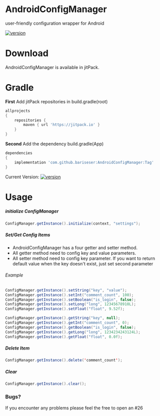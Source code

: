 # AndroidConfigManager
user-friendly configuration wrapper for Android

[![version](https://img.shields.io/badge/version-1.0.0-green.svg)](https://semver.org)

# Download
AndroidConfigManager is available in jitPack.

# Gradle

**First** Add jitPack repositories in build.gradle(root)

```gradle
allprojects 
{
    repositories {
        maven { url 'https://jitpack.io' }
    }
}
```

**Second** Add the dependency build.gradle(App)

```gradle
dependencies 
{
    implementation 'com.github.bariseser:AndroidConfigManager:Tag'
}
```

Current Version: [![version](https://img.shields.io/badge/version-1.0.0-green.svg)](https://semver.org)

# Usage

##### initialize ConfigManager

```java
ConfigManager.getInstance().initialize(context, "settings");
```

##### Set/Get Config Items
- AndroidConfigManager has a four getter and setter method. 
- All getter method need to config key and value parameters.
- All setter method need to config key parameter. If you want to return default value when the key doesn't exist, just set second parameter

###### Example

```java
ConfigManager.getInstance().setString("key", "value");
ConfigManager.getInstance().setInt("comment_count", 100); 
ConfigManager.getInstance().setBoolean("is_login", false); 
ConfigManager.getInstance().setLong("long", 12345678910L); 
ConfigManager.getInstance().setFloat("float", 9.52f);
```

```java
ConfigManager.getInstance().getString("key", null);
ConfigManager.getInstance().getInt("comment_count", 0);
ConfigManager.getInstance().getBoolean("is_login", false);
ConfigManager.getInstance().getLong("long", 1234234243124L);
ConfigManager.getInstance().getFloat("float", 0.0f);
```

##### Delete Item
```java
ConfigManager.getInstance().delete('comment_count');
```

##### Clear
```java
ConfigManager.getInstance().clear();
```

### Bugs?
If you encounter any problems please feel the free to open an #26